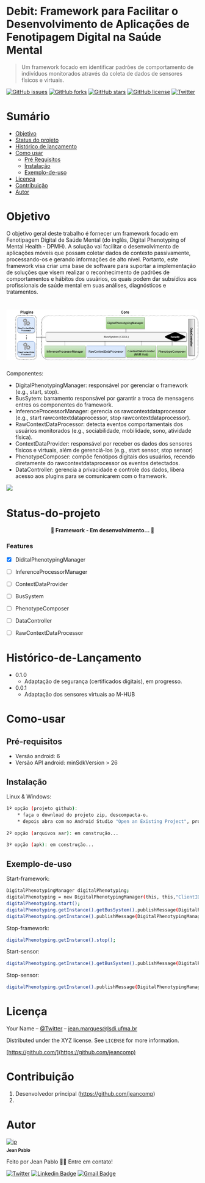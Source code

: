 # Debit: Framework para Facilitar o Desenvolvimento de Aplicações de Fenotipagem Digital na Saúde Mental
> Um framework focado em identificar padrões de comportamento de indivíduos monitorados através da coleta de dados de sensores físicos e virtuais.


[![GitHub issues](https://img.shields.io/github/issues/jeancomp/fenotipagem_digital_saude_vs_0_1)](https://github.com/jeancomp/fenotipagem_digital_saude_vs_0_1/issues)
[![GitHub forks](https://img.shields.io/github/forks/jeancomp/fenotipagem_digital_saude_vs_0_1)](https://github.com/jeancomp/fenotipagem_digital_saude_vs_0_1/network)
[![GitHub stars](https://img.shields.io/github/stars/jeancomp/fenotipagem_digital_saude_vs_0_1)](https://github.com/jeancomp/fenotipagem_digital_saude_vs_0_1/stargazers)
[![GitHub license](https://img.shields.io/github/license/jeancomp/fenotipagem_digital_saude_vs_0_1)](https://github.com/jeancomp/fenotipagem_digital_saude_vs_0_1)
[![Twitter](https://img.shields.io/twitter/url?style=social&url=https%3A%2F%2Ftwitter.com%2Fjeancomp)](https://twitter.com/intent/tweet?text=Wow:&url=https%3A%2F%2Fgithub.com%2Fjeancomp%2Ffenotipagem_digital_saude_vs_0_1)

Sumário
=================
<!--ts-->
   * [Objetivo](#Objetivo)
   * [Status do projeto](#Status-do-projeto)
   * [Histórico de lançamento](#Histórico-de-Lançamento)
   * [Como usar](#como-usar)
      * [Pré Requisitos](#Pré-requisitos)
      * [Instalação](#Instalação)
      * [Exemplo-de-uso](#Exemplo-de-uso)
   * [Licença](#Licença)
   * [Contribuição](#Contribuição)
   * [Autor](#Autor)
<!--te-->


Objetivo
=================
O objetivo geral deste trabalho é fornecer um framework focado em Fenotipagem Digital de Saúde Mental (do inglês, Digital Phenotyping of Mental Health - DPMH). A solução vai facilitar o desenvolvimento de aplicações móveis que possam coletar dados de contexto passivamente, processando-os e gerando informações de alto nível. Portanto, este framework visa criar uma base de software para suportar a implementação de soluções que visem realizar o reconhecimento de padrões de comportamentos e hábitos dos usuários, os quais podem dar subsídios aos profissionais de saúde mental em suas análises, diagnósticos e tratamentos.

<h1 align="center">
  <img alt="Arquitetura-framework" title="#Arquitetura" src="/framework.png" />
</h1>

Componentes:
* DigitalPhenotypingManager: responsável por gerenciar o framework (e.g., start, stop).
* BusSytem: barramento responsável por garantir a troca de mensagens entres os componentes do framework.
* InferenceProcessorManager: gerencia os rawcontextdataprocessor (e.g., start rawcontextdataprocessor, stop rawcontextdataprocessor).
* RawContextDataProcessor: detecta eventos comportamentais dos usuários monitorados (e.g., sociabilidade, mobilidade, sono, atividade física).
* ContextDataProvider: responsável por receber os dados dos sensores físicos e virtuais, além de gerenciá-los (e.g., start sensor, stop sensor)
* PhenotypeComposer: compõe fenótipos digitais dos usuários, recendo diretamente do rawcontextdataprocessor os eventos detectados.
* DataController: gerencia a privacidade e controle dos dados, libera acesso aos plugins para se comunicarem com o framework.


![](header.png)


Status-do-projeto
=================

<h4 align="center"> 
	🚧  Framework - Em desenvolvimento...  🚧
</h4>

### Features

- [x] DiditalPhenotypingManager
- [ ] InferenceProcessorManager
- [ ] ContextDataProvider
- [ ] BusSystem
- [ ] PhenotypeComposer
- [ ] DataController
- [ ] RawContextDataProcessor


Histórico-de-Lançamento
=================

* 0.1.0
    * Adaptação de segurança (certificados digitais), em progresso.
* 0.0.1
    * Adaptação dos sensores virtuais ao M-HUB

Como-usar
=================

Pré-requisitos
-----
* Versão android: 6
* Versão API android: minSdkVersion > 26

Instalação
-----

Linux & Windows:

```sh
1º opção (projeto github):
	* faça o download do projeto zip, descompacta-o.
	* depois abra com no Android Studio "Open an Existing Project", pronto.
```
```sh
2º opção (arquivos aar): em construção... 
```
```sh
3º opção (apk): em construção... 
```

Exemplo-de-uso
-----

Start-framework:
```sh
DigitalPhenotypingManager digitalPhenotyping;
digitalPhenotyping = new DigitalPhenotypingManager(this, this,"ClientID", 4, false);
digitalPhenotyping.start();
digitalPhenotyping.getInstance().getBusSystem().publishMessage(DigitalPhenotypingManager.ACTIVE_SENSOR,"TouchScreen");
digitalPhenotyping.getInstance().publishMessage(DigitalPhenotypingManager.DEACTIVATE_SENSOR, "TouchScreen");
```
Stop-framework:
```sh
digitalPhenotyping.getInstance().stop();
```
Start-sensor:
```sh
digitalPhenotyping.getInstance().getBusSystem().publishMessage(DigitalPhenotypingManager.ACTIVE_SENSOR,"TouchScreen");
```
Stop-sensor:
```sh
digitalPhenotyping.getInstance().publishMessage(DigitalPhenotypingManager.DEACTIVATE_SENSOR, "TouchScreen");
```

Licença
=================

Your Name – [@Twitter](https://twitter.com/jeancomp) – jean.marques@lsdi.ufma.br

Distributed under the XYZ license. See ``LICENSE`` for more information.

[https://github.com/](https://github.com/jeancomp)

Contribuição
=================

1. Desenvolvedor principal (<https://github.com/jeancomp>)
2. 

<!-- Markdown link & img dfn's -->
[npm-image]: https://img.shields.io/npm/v/datadog-metrics.svg?style=flat-square
[npm-url]: https://npmjs.org/package/datadog-metrics
[npm-downloads]: https://img.shields.io/npm/dm/datadog-metrics.svg?style=flat-square
[travis-image]: https://img.shields.io/travis/dbader/node-datadog-metrics/master.svg?style=flat-square
[travis-url]: https://travis-ci.org/dbader/node-datadog-metrics
[wiki]: https://github.com/yourname/yourproject/wiki


Autor
=================

<a href="https://github.com/jeancomp">
       <a href="https://imgbb.com/"><img src="https://i.ibb.co/MsLwGfj/jp.jpg" alt="jp" border="0" width="80px;" /></a>
 <br />
 <sub><b>Jean Pablo</b></sub></a>


Feito por Jean Pablo 👋🏽 Entre em contato!

[![Twitter](https://img.shields.io/twitter/url?label=%40jeancomp&style=social&url=https%3A%2F%2Ftwitter.com%2Fjeancomp)](https://twitter.com/intent/tweet?text=Wow:&url=https%3A%2F%2Ftwitter.com%2Fjeancomp)
[![Linkedin Badge](https://img.shields.io/badge/-Jean-blue?style=flat-square&logo=Linkedin&logoColor=white&link=https://www.linkedin.com/in/jean-pablo-marques-mendes/)](https://www.linkedin.com/in/jean-pablo-marques-mendes/) 
[![Gmail Badge](https://img.shields.io/badge/-jeancomp@gmail.com-c14438?style=flat-square&logo=Gmail&logoColor=white&link=mailto:jeancomp@gmail.com)](mailto:jeancomp@gmail.com)

